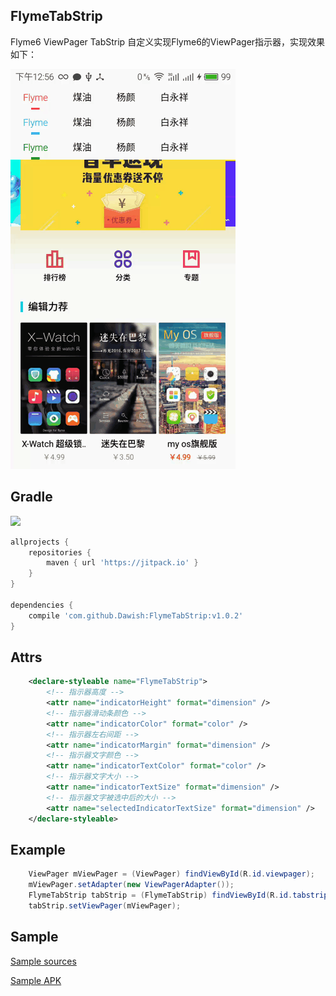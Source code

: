 ## FlymeTabStrip
Flyme6 ViewPager TabStrip
自定义实现Flyme6的ViewPager指示器，实现效果如下：

![效果图][1]

## Gradle

[![](https://jitpack.io/v/Dawish/FlymeTabStrip.svg)](https://jitpack.io/#Dawish/FlymeTabStrip)

``` groovy
allprojects {
    repositories {
        maven { url 'https://jitpack.io' }
    }
}

dependencies {
    compile 'com.github.Dawish:FlymeTabStrip:v1.0.2'
}
```
## Attrs

``` xml
    <declare-styleable name="FlymeTabStrip">
        <!-- 指示器高度 -->
        <attr name="indicatorHeight" format="dimension" />
        <!-- 指示器滑动条颜色 -->
        <attr name="indicatorColor" format="color" />
        <!-- 指示器左右间距 -->
        <attr name="indicatorMargin" format="dimension" />
        <!-- 指示器文字颜色 -->
        <attr name="indicatorTextColor" format="color" />
        <!-- 指示器文字大小 -->
        <attr name="indicatorTextSize" format="dimension" />
        <!-- 指示器文字被选中后的大小 -->
        <attr name="selectedIndicatorTextSize" format="dimension" />
    </declare-styleable>
```
## Example

``` java
    ViewPager mViewPager = (ViewPager) findViewById(R.id.viewpager);
    mViewPager.setAdapter(new ViewPagerAdapter());
    FlymeTabStrip tabStrip = (FlymeTabStrip) findViewById(R.id.tabstrip);
    tabStrip.setViewPager(mViewPager);
```

## Sample

[Sample sources][2]

[Sample APK][3]

[1]: ./assets/demo.gif
[2]: ./samples
[3]: ./assets/FlymeTabStrip_Demo_V1.0.2.apk